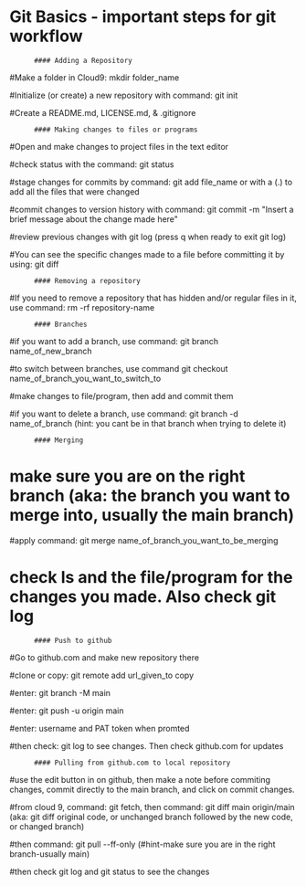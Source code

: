 # Git Basics - important steps for git workflow


          #### Adding a Repository

#Make a folder in Cloud9: mkdir folder_name

#Initialize (or create) a new repository with command: git init

#Create a README.md, LICENSE.md, & .gitignore 

          #### Making changes to files or programs

#Open and make changes to project files in the text editor

#check status with the command: git status

#stage changes for commits by command: git add file_name 
          or with a (.) to add all the files that were changed

#commit changes to version history with command: 
          git commit -m "Insert a brief message about the change made here"

#review previous changes with git log (press q when ready to exit git log)

#You can see the specific changes made to a file before committing it by using: git diff


          #### Removing a repository

#If you need to remove a repository that has hidden and/or regular files in it, 
          use command: rm -rf repository-name


          #### Branches

#if you want to add a branch, use command: git branch name_of_new_branch 

#to switch between branches, use command git checkout name_of_branch_you_want_to_switch_to 

#make changes to file/program, then add and commit them

#if you want to delete a branch, use command: git branch -d name_of_branch 
          (hint: you cant be in that branch when trying to delete it)
          
          #### Merging

# make sure you are on the right branch (aka: the branch you want to merge into, usually the main branch)

#apply command: git merge name_of_branch_you_want_to_be_merging

# check ls and the file/program for the changes you made. Also check git log

          

          #### Push to github 

#Go to github.com and make new repository there

#clone or copy: git remote add url_given_to copy

#enter: git branch -M main

#enter: git push -u origin main

#enter: username and PAT token when promted

#then check: git log to see changes. Then check github.com for updates


          #### Pulling from github.com to local repository 

#use the edit button in on github, then make a note before commiting changes, 
          commit directly to the main branch, and click on commit changes.

#from cloud 9, command: git fetch, then command: git diff main origin/main
          (aka: git diff original code, or unchanged branch       followed by the new code, or changed branch)

#then command: git pull --ff-only (#hint-make sure you are in the right branch-usually main)

#then check git log and git status to see the changes
